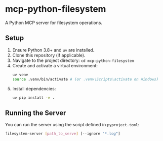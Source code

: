 # mcp-python-filesystem

A Python MCP server for filesystem operations.

## Setup

1.  Ensure Python 3.8+ and `uv` are installed.
2.  Clone this repository (if applicable).
3.  Navigate to the project directory: `cd mcp-python-filesystem`
4.  Create and activate a virtual environment:
    ```bash
    uv venv
    source .venv/bin/activate # (or .venv\Scripts\activate on Windows)
    ```
5.  Install dependencies:
    ```bash
    uv pip install -e .
    ```

## Running the Server

You can run the server using the script defined in `pyproject.toml`:

```bash
filesystem-server [path_to_serve] [--ignore "*.log"]